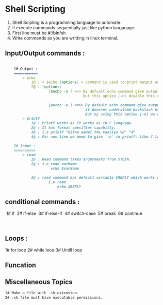 # Shell Scripting				

1. Shell Scipting is a programming language to automate.
2.  It execute commands sequentially just like python langauage.
3. First line must be 
   		#!/bin/sh
4.  Write commands as you are writting in linux terminal.



##  Input/Output commands :

```markdown

	1# Output :
	===========
		> echo
			1@ : < $echo [options] > command is used to print output on terminal. i.e echo "Hello World !!!"
			2@ : [options]
					[$echo -n ] =>> By defualt echo command give output and put newline and start from new line.
									but this option [-n] disable this default behaviour.
									
					[@echo -e ] ==>> By default echo command give output as it is written between double quote.
									 it doesnot understand backslash escapes i.e \n, \t, \r etc.
									 But by using this option [-e] we enable it.
		> printf
			1@ : Printf works as it works as in C language.
			2@ : It has format specifier capabilty.
			3@ : i.e printf "kitne aadmi the kaaliya %d" "4"
			4@ : For new line we need to give '\n' in printf. Like C language.
		
	2# Input :
	==========
		> read
			1@ : Read command takes argurments from STDIN.
			2@ : i.e read varName
					 echo $varName
					 
			3@ : read command has default variable $REPLY which works of you don't  specify own variable.
					i.e read
						echo $REPLY

```

##  conditional commands :

​    1# if
​	2# if-else
​	3# if-else-if
​	4# switch-case
​	5# break
​	6# continue

​	

##   Loops :

1# for loop
2# while loop
3# Untill loop



## Funcation



## Miscellaneous Topics

```markdown
1# Make a file with .sh extension.
2# .sh file must have executable permissions.
```


​		

